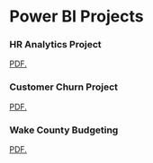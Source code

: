 # Power BI Projects

### HR Analytics Project

<a href="https://github.com/CamH53/camhportfolio.github.io/blob/318614b7324d6d06e884873e09fac28f94ba3f8f/PowerBIProjects/HR_Analytics.pdf" target="_blank">PDF.</a>

### Customer Churn Project

<a href="https://github.com/CamH53/camhportfolio.github.io/blob/3dbc57e1ef9240f9d741d490c612a46f0854d087/PowerBIProjects/CustomerChurn.pdf" target="_blank">PDF.</a>

### Wake County Budgeting

<a href="https://github.com/CamH53/camhportfolio.github.io/blob/980c1efd425eeebcfd0b7f7056368a069bd870e4/PowerBIProjects/WakeCountyBudgeting.pdf" target="_blank">PDF.</a>


